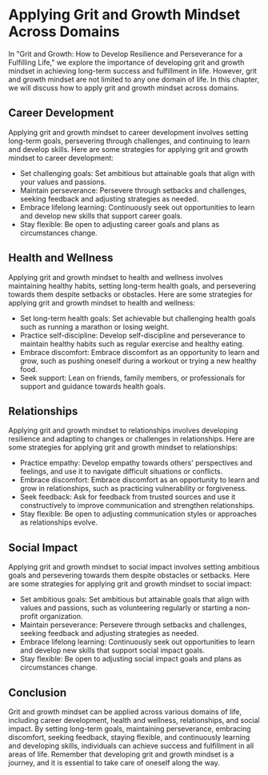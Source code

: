 Applying Grit and Growth Mindset Across Domains
========================================================

In "Grit and Growth: How to Develop Resilience and Perseverance for a Fulfilling Life," we explore the importance of developing grit and growth mindset in achieving long-term success and fulfillment in life. However, grit and growth mindset are not limited to any one domain of life. In this chapter, we will discuss how to apply grit and growth mindset across domains.

Career Development
------------------

Applying grit and growth mindset to career development involves setting long-term goals, persevering through challenges, and continuing to learn and develop skills. Here are some strategies for applying grit and growth mindset to career development:

* Set challenging goals: Set ambitious but attainable goals that align with your values and passions.
* Maintain perseverance: Persevere through setbacks and challenges, seeking feedback and adjusting strategies as needed.
* Embrace lifelong learning: Continuously seek out opportunities to learn and develop new skills that support career goals.
* Stay flexible: Be open to adjusting career goals and plans as circumstances change.

Health and Wellness
-------------------

Applying grit and growth mindset to health and wellness involves maintaining healthy habits, setting long-term health goals, and persevering towards them despite setbacks or obstacles. Here are some strategies for applying grit and growth mindset to health and wellness:

* Set long-term health goals: Set achievable but challenging health goals such as running a marathon or losing weight.
* Practice self-discipline: Develop self-discipline and perseverance to maintain healthy habits such as regular exercise and healthy eating.
* Embrace discomfort: Embrace discomfort as an opportunity to learn and grow, such as pushing oneself during a workout or trying a new healthy food.
* Seek support: Lean on friends, family members, or professionals for support and guidance towards health goals.

Relationships
-------------

Applying grit and growth mindset to relationships involves developing resilience and adapting to changes or challenges in relationships. Here are some strategies for applying grit and growth mindset to relationships:

* Practice empathy: Develop empathy towards others' perspectives and feelings, and use it to navigate difficult situations or conflicts.
* Embrace discomfort: Embrace discomfort as an opportunity to learn and grow in relationships, such as practicing vulnerability or forgiveness.
* Seek feedback: Ask for feedback from trusted sources and use it constructively to improve communication and strengthen relationships.
* Stay flexible: Be open to adjusting communication styles or approaches as relationships evolve.

Social Impact
-------------

Applying grit and growth mindset to social impact involves setting ambitious goals and persevering towards them despite obstacles or setbacks. Here are some strategies for applying grit and growth mindset to social impact:

* Set ambitious goals: Set ambitious but attainable goals that align with values and passions, such as volunteering regularly or starting a non-profit organization.
* Maintain perseverance: Persevere through setbacks and challenges, seeking feedback and adjusting strategies as needed.
* Embrace lifelong learning: Continuously seek out opportunities to learn and develop new skills that support social impact goals.
* Stay flexible: Be open to adjusting social impact goals and plans as circumstances change.

Conclusion
----------

Grit and growth mindset can be applied across various domains of life, including career development, health and wellness, relationships, and social impact. By setting long-term goals, maintaining perseverance, embracing discomfort, seeking feedback, staying flexible, and continuously learning and developing skills, individuals can achieve success and fulfillment in all areas of life. Remember that developing grit and growth mindset is a journey, and it is essential to take care of oneself along the way.

